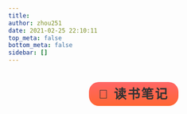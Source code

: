 ```yaml
---
title: 
author: zhou251
date: 2021-02-25 22:10:11
top_meta: false
bottom_meta: false
sidebar: []
---
```

<div style="margin-top:2.5rem;text-align:center">
<span class="milky">📝 读书笔记</span>
</div>
<br/>
<style>
.milky {
    font-family: "Arial Rounded MT Bold", "Helvetica Rounded", Arial, sans-serif;
    font-size: 25px;
    letter-spacing: 0.1em;
    color: #333333;
    font-weight: 700;
    padding: 10px 20px;
    border-radius: 20px;
    background: linear-gradient(rgb(255, 102, 102) 0px, rgb(255, 102, 51) 100%);
}
</style>
